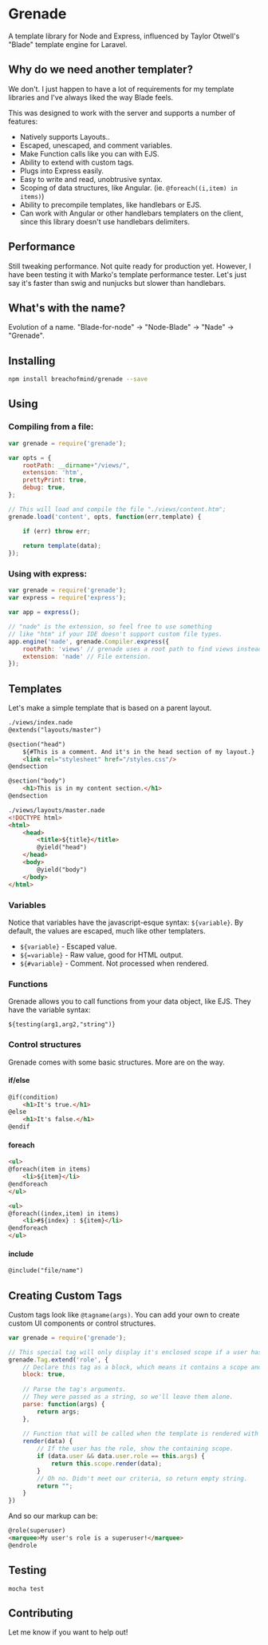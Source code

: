# Grenade
A template library for Node and Express, influenced by Taylor Otwell's "Blade" template engine for Laravel.

## Why do we need another templater?

We don't. I just happen to have a lot of requirements for my template libraries and I've always liked the way Blade feels.

This was designed to work with the server and supports a number of features:

- Natively supports Layouts..
- Escaped, unescaped, and comment variables.
- Make Function calls like you can with EJS.
- Ability to extend with custom tags.
- Plugs into Express easily.
- Easy to write and read, unobtrusive syntax.
- Scoping of data structures, like Angular. (ie. `@foreach((i,item) in items)`)
- Ability to precompile templates, like handlebars or EJS.
- Can work with Angular or other handlebars templaters on the client, since this library doesn't use handlebars delimiters.

## Performance

Still tweaking performance. Not quite ready for production yet. However, I have been testing it with Marko's template performance tester. Let's just say it's faster than swig and nunjucks but slower than handlebars.

## What's with the name?

Evolution of a name. "Blade-for-node" -> "Node-Blade" -> "Nade" -> "Grenade".

## Installing

```bash
npm install breachofmind/grenade --save
```

## Using

### Compiling from a file:

```javascript
var grenade = require('grenade');

var opts = {
    rootPath: __dirname+"/views/",
    extension: 'htm',
    prettyPrint: true,
    debug: true,
};

// This will load and compile the file "./views/content.htm";
grenade.load('content', opts, function(err,template) {

    if (err) throw err;
    
    return template(data);
});
```

### Using with express:

```javascript
var grenade = require('grenade');
var express = require('express');

var app = express();

// "nade" is the extension, so feel free to use something 
// like "htm" if your IDE doesn't support custom file types.
app.engine('nade', grenade.Compiler.express({
    rootPath: 'views' // grenade uses a root path to find views instead of a relative path. Be sure to set it here.
    extension: 'nade' // File extension.
});
```


## Templates

Let's make a simple template that is based on a parent layout.

```html
./views/index.nade
@extends("layouts/master")

@section("head")
    ${#This is a comment. And it's in the head section of my layout.}
    <link rel="stylesheet" href="/styles.css"/>
@endsection

@section("body")
    <h1>This is in my content section.</h1>
@endsection
```

```html
./views/layouts/master.nade
<!DOCTYPE html>
<html>
    <head>
        <title>${title}</title>
        @yield("head")
    </head>
    <body>
        @yield("body")
    </body>
</html>
```

### Variables

Notice that variables have the javascript-esque syntax: `${variable}`. By default, the values are escaped, much like other templaters.

- `${variable}` - Escaped value.
- `${=variable}` - Raw value, good for HTML output.
- `${#variable}` - Comment. Not processed when rendered.

### Functions

Grenade allows you to call functions from your data object, like EJS. They have the variable syntax:

`${testing(arg1,arg2,"string")}`

### Control structures

Grenade comes with some basic structures. More are on the way.

#### if/else

```html
@if(condition)
    <h1>It's true.</h1>
@else
    <h1>It's false.</h1>
@endif
```

#### foreach

```html
<ul>
@foreach(item in items)
    <li>${item}</li>
@endforeach
</ul>

<ul>
@foreach((index,item) in items)
    <li>#${index} : ${item}</li>
@endforeach
</ul>
```

#### include

```html
@include("file/name")
```

## Creating Custom Tags

Custom tags look like `@tagname(args)`. You can add your own to create custom UI components or control structures.

```javascript
var grenade = require('grenade');

// This special tag will only display it's enclosed scope if a user has the given role.
grenade.Tag.extend('role', {
    // Declare this tag as a block, which means it contains a scope and a @endrole tag.
    block: true,
    
    // Parse the tag's arguments.
    // They were passed as a string, so we'll leave them alone.
    parse: function(args) {
        return args;
    },
    
    // Function that will be called when the template is rendered with data.
    render(data) {
        // If the user has the role, show the containing scope.
        if (data.user && data.user.role == this.args) {
            return this.scope.render(data);
        }
        // Oh no. Didn't meet our criteria, so return empty string.
        return "";
    }
})
```

And so our markup can be:

```html
@role(superuser)
<marquee>My user's role is a superuser!</marquee>
@endrole
```

## Testing

`mocha test`

## Contributing

Let me know if you want to help out!